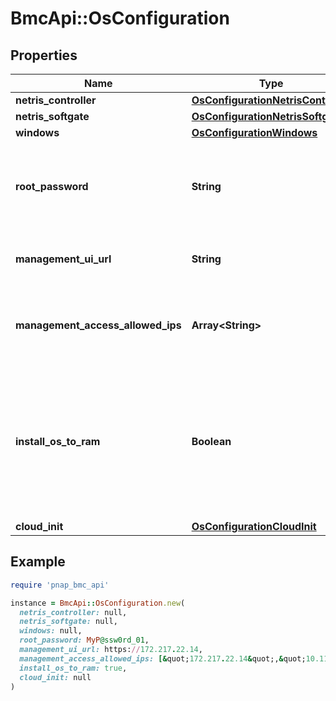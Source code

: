 # BmcApi::OsConfiguration

## Properties

| Name | Type | Description | Notes |
| ---- | ---- | ----------- | ----- |
| **netris_controller** | [**OsConfigurationNetrisController**](OsConfigurationNetrisController.md) |  | [optional] |
| **netris_softgate** | [**OsConfigurationNetrisSoftgate**](OsConfigurationNetrisSoftgate.md) |  | [optional] |
| **windows** | [**OsConfigurationWindows**](OsConfigurationWindows.md) |  | [optional] |
| **root_password** | **String** | (Read-only) Auto-generated password set for user &#39;root&#39; on an ESXi or Proxmox server.&lt;br&gt;  The password is not stored and therefore will only be returned in response to provisioning a server. Copy and save it for future reference. | [optional][readonly] |
| **management_ui_url** | **String** | (Read-only) The URL of the management UI which will only be returned in response to provisioning a server. | [optional][readonly] |
| **management_access_allowed_ips** | **Array&lt;String&gt;** | List of IPs allowed to access the Management UI. Supported in single IP, CIDR and range format. When undefined, Management UI is disabled. This will only be returned in response to provisioning a server. | [optional] |
| **install_os_to_ram** | **Boolean** | If true, OS will be installed to and booted from the server&#39;s RAM. On restart RAM OS will be lost and the server will not be reachable unless a custom bootable OS has been deployed. Follow the &lt;a href&#x3D;&#39;https://phoenixnap.com/kb/bmc-custom-os&#39; target&#x3D;&#39;_blank&#39;&gt;instructions&lt;/a&gt; on how to install custom OS on BMC. Only supported for ubuntu/focal and ubuntu/jammy. | [optional][default to false] |
| **cloud_init** | [**OsConfigurationCloudInit**](OsConfigurationCloudInit.md) |  | [optional] |

## Example

```ruby
require 'pnap_bmc_api'

instance = BmcApi::OsConfiguration.new(
  netris_controller: null,
  netris_softgate: null,
  windows: null,
  root_password: MyP@ssw0rd_01,
  management_ui_url: https://172.217.22.14,
  management_access_allowed_ips: [&quot;172.217.22.14&quot;,&quot;10.111.14.40/29&quot;,&quot;10.111.14.66 - 10.111.14.71&quot;],
  install_os_to_ram: true,
  cloud_init: null
)
```

